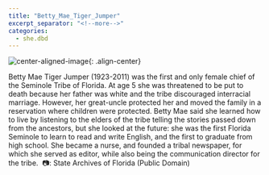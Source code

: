 ```yaml
---
title: "Betty_Mae_Tiger_Jumper"
excerpt_separator: "<!--more-->"
categories:
  - she.dbd
---
```



![center-aligned-image](https://cdn.pixabay.com/photo/2020/10/26/16/56/man-5687861_1280.png){: .align-center}

Betty Mae Tiger Jumper (1923-2011) was the first and only female chief of the Seminole Tribe of Florida. At age 5 she was threatened to be put to death because her father was white and the tribe discouraged interracial marriage. However, her great-uncle protected her and moved the family in a reservation where children were protected. Betty Mae said she learned how to live by listening to the elders of the tribe telling the stories passed down from the ancestors, but she looked at the future: she was the first Florida Seminole to learn to read and write English, and the first to graduate from high school. She became a nurse, and founded a tribal newspaper, for which she served as editor, while also being the communication director for the tribe.⁠
⁠
📷: State Archives of Florida (Public Domain)⁠
